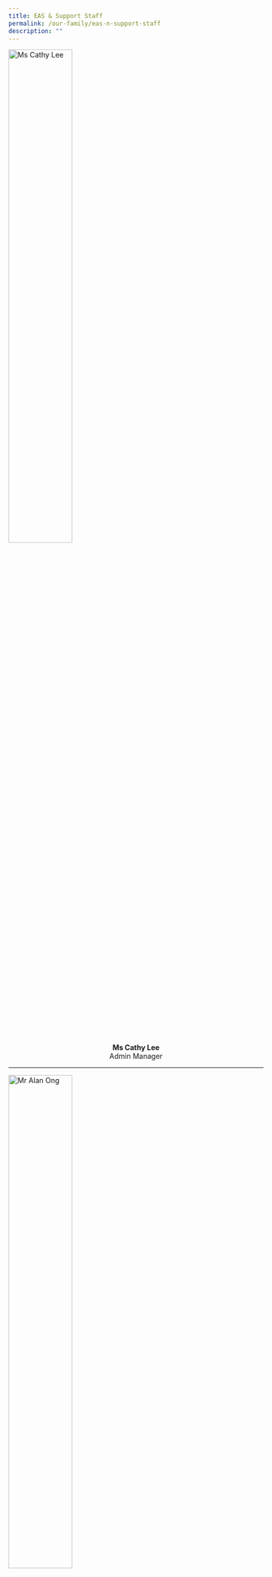```yaml
---
title: EAS & Support Staff
permalink: /our-family/eas-n-support-staff
description: ""
---
```

<style>  
img {  
  display: block;  
  margin-left: auto;  
  margin-right: auto;  
}  
</style>  
<body><img src="/images/Ms%20Cathy%20Lee.jpg" alt="Ms Cathy Lee" style="width:50%;">  
  
</body>

<p style="text-align:center;"><strong>Ms Cathy Lee<br></strong>Admin Manager<br></p>

---

<style>  
img {  
  display: block;  
  margin-left: auto;  
  margin-right: auto;  
}  
</style>  
<body><img src="/images/Mr%20Alan%20Ong.jpg" alt="Mr Alan Ong" style="width:50%;">  
  
</body>

<p style="text-align:center;"><strong>Mr Alan Ong<br></strong>Operations Manager<br></p>

---

<style>  
img {  
  display: block;  
  margin-left: auto;  
  margin-right: auto;  
}  
</style>  
<body><img src="/images/Ms%20Wong%20Miao%20Ling.jpg" alt="Ms Wong Miao Ling" style="width:50%;">  
  
</body>

<p style="text-align:center;"><strong>Ms Wong Miao Ling<br></strong>Admin Executive<br></p>

---

<style>  
img {  
  display: block;  
  margin-left: auto;  
  margin-right: auto;  
}  
</style>  
<body><img src="/images/naqiah.jpg" alt="Mdm Naqiah" style="width:50%;">  
  
</body>

<p style="text-align:center;"><strong>Mdm Naqiah<br></strong>Admin Executive<br></p>

---

<style>  
img {  
  display: block;  
  margin-left: auto;  
  margin-right: auto;  
}  
</style>  
<body><img src="/images/Mdm%20Hayati%20Abdul%20Kadir.jpg" alt="Mdm Haryati" style="width:50%;">  
  
</body>

<p style="text-align:center;"><strong>Mdm Haryati<br></strong>Corporate Support Officer<br></p>

---

<style>  
img {  
  display: block;  
  margin-left: auto;  
  margin-right: auto;  
}  
</style>  
<body><img src="/images/Ms%20Low%20Lee%20Kheng.jpg" alt="Ms Low Lee Kheng" style="width:50%;">  
  
</body>

<p style="text-align:center;"><strong>Ms Low Lee Kheng<br></strong>Corporate Support Officer<br></p>

---

<style>  
img {  
  display: block;  
  margin-left: auto;  
  margin-right: auto;  
}  
</style>  
<body><img src="/images/J%20Durgeshwari.jpg" alt="Ms Durgeshwari" style="width:50%;">  
  
</body>

<p style="text-align:center;"><strong>Ms Durgeshwari<br></strong>Admin Manager<br></p>

---

<style>  
img {  
  display: block;  
  margin-left: auto;  
  margin-right: auto;  
}  
</style>  
<body><img src="/images/Mdm%20Lee%20Lee%20Yen.jpg" alt="Mdm Lee Lee Yen" style="width:50%;">  
  
</body>

<p style="text-align:center;"><strong>Mdm Lee Lee Yen<br></strong>Operations Support Officer<br></p>

---

<style>  
img {  
  display: block;  
  margin-left: auto;  
  margin-right: auto;  
}  
</style>  
<body><img src="/images/Mr%20Mohamed%20Junaidy%20Bin%20Mohamed%20Hameed.jpg" alt="Mr Junaidy" style="width:50%;">  
  
</body>

<p style="text-align:center;"><strong>Mr Junaidy<br></strong>Operations Support Officer<br></p>

---

<style>  
img {  
  display: block;  
  margin-left: auto;  
  margin-right: auto;  
}  
</style>  
<body><img src="/images/Mdm%20Goo%20Ah%20Hwa.jpg" alt="Ms Goo Ah Hwa" style="width:50%;">  
  
</body>

<p style="text-align:center;"><strong>Ms Goo Ah Hwa<br></strong>Operations Support Officer<br></p>

---

<style>  
img {  
  display: block;  
  margin-left: auto;  
  margin-right: auto;  
}  
</style>  
<body><img src="/images/Mr%20Tan%20Kheng%20Hock.jpg" alt="Mr William Tan" style="width:50%;">  
  
</body>

<p style="text-align:center;"><strong>Mr William Tan<br></strong>Operations Support Officer<br></p>

---

<style>  
img {  
  display: block;  
  margin-left: auto;  
  margin-right: auto;  
}  
</style>  
<body><img src="/images/saadiah.jpg" alt="Mdm Saadiah" style="width:50%;">  
  
</body>

<p style="text-align:center;"><strong>Mdm Saadiah<br></strong>Operations Support Officer<br></p>

---

<style>  
img {  
  display: block;  
  margin-left: auto;  
  margin-right: auto;  
}  
</style>  
<body><img src="/images/Mdm%20Lim%20Ah%20Mui%20Linda.jpg" alt="Mdm Linda Lim" style="width:50%;">  
  
</body>

<p style="text-align:center;"><strong>Mdm Linda Lim<br></strong>Relief Executive<br></p>

---

<style>  
img {  
  display: block;  
  margin-left: auto;  
  margin-right: auto;  
}  
</style>  
<body><img src="/images/Ms%20Lim%20Ainie.jpg" alt="Mdm Lim Ainie" style="width:50%;">  
  
</body>

<p style="text-align:center;"><strong>Mdm Lim Ainie<br></strong>Operations Support Officer<br></p>

---

<style>  
img {  
  display: block;  
  margin-left: auto;  
  margin-right: auto;  
}  
</style>  
<body><img src="/images/Mdm%20Rokiah.jpg" alt="Mdm Rokiah" style="width:50%;">  
  
</body>

<p style="text-align:center;"><strong>Mdm Rokiah<br></strong>Operations Support Officer<br></p>

---

<style>  
img {  
  display: block;  
  margin-left: auto;  
  margin-right: auto;  
}  
</style>  
<body><img src="/images/toh%20xue%20li.jpg" alt="Mdm Toh Xue Li" style="width:50%;">  
  
</body>

<p style="text-align:center;"><strong>Mdm Toh Xue Li<br></strong>AED<br>(SCHOOL COUNSELLOR)<br></p>

---

<style>  
img {  
  display: block;  
  margin-left: auto;  
  margin-right: auto;  
}  
</style>  
<body><img src="/images/Siti%20zulaiha.jpg" alt="Ms Siti Zulaiha" style="width:50%;">  
  
</body>

<p style="text-align:center;"><strong>Ms Siti Zulaiha<br></strong>AED<br>(Learning & Behavioral Support)<br></p>

---

<style>  
img {  
  display: block;  
  margin-left: auto;  
  margin-right: auto;  
}  
</style>  
<body><img src="/images/Mdm%20Ridiana%20binte%20Suparman.jpg" alt="Mdm Ridiana Binte Suparman" style="width:50%;">  
  
</body>

<p style="text-align:center;"><strong>Mdm Ridiana Binte Suparman<br></strong>AED<br>(Learning & Behavioral Support)</p>

---

<style>  
img {  
  display: block;  
  margin-left: auto;  
  margin-right: auto;  
}  
</style>  
<body><img src="/images/iskandar.jpg" alt="Mr Iskandar" style="width:50%;">  
  
</body>

<p style="text-align:center;"><strong>Mr Iskandar<br></strong>ICT Associate<br></p>

---

<style>  
img {  
  display: block;  
  margin-left: auto;  
  margin-right: auto;  
}  
</style>  
<body><img src="/images/muru%20new.jpg" alt="Mr Muru" style="width:50%;">  
  
</body>

<p style="text-align:center;"><strong>Mr Muru<br></strong>Desktop Engineer<br></p>

---

<style>  
img {  
  display: block;  
  margin-left: auto;  
  margin-right: auto;  
}  
</style>  
<body><img src="/images/mr%20tay%20yu%20han.jpg" alt="Mr Tay Yu Han" style="width:50%;">  
  
</body>

<p style="text-align:center;"><strong>Mr Tay Yu Han<br></strong>Desktop Engineer<br></p>
